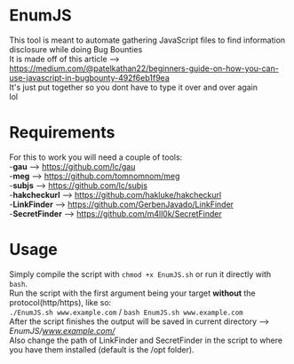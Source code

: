 # EnumJS  
This tool is meant to automate gathering JavaScript files to find information disclosure while doing Bug Bounties  
It is made off of this article --> https://medium.com/@patelkathan22/beginners-guide-on-how-you-can-use-javascript-in-bugbounty-492f6eb1f9ea  
It's just put together so you dont have to type it over and over again  
lol

# Requirements

For this to work you will need a couple of tools:  
-**gau** --> https://github.com/lc/gau  
-**meg** --> https://github.com/tomnomnom/meg  
-**subjs** --> https://github.com/lc/subjs  
-**hakcheckurl** --> https://github.com/hakluke/hakcheckurl  
-**LinkFinder** --> https://github.com/GerbenJavado/LinkFinder  
-**SecretFinder** --> https://github.com/m4ll0k/SecretFinder 

# Usage  
Simply compile the script with `chmod +x EnumJS.sh` or run it directly with `bash`.  
Run the script with the first argument being your target **without** the protocol(http/https), like so:  
``./EnumJS.sh www.example.com`` / ``bash EnumJS.sh www.example.com``  
After the script finishes the output will be saved in current directory --> *EnumJS/www.example.com/*  
Also change the path of LinkFinder and SecretFinder in the script to where you have them installed (default is the /opt folder).  
